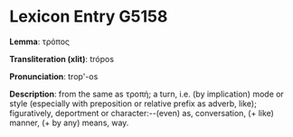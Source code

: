 # Lexicon Entry G5158

**Lemma**: τρόπος

**Transliteration (xlit)**: trópos

**Pronunciation**: trop'-os

**Description**:
from the same as τροπή; a turn, i.e. (by implication) mode or style (especially with preposition or relative prefix as adverb, like); figuratively, deportment or character:--(even) as, conversation, (+ like) manner, (+ by any) means, way.
